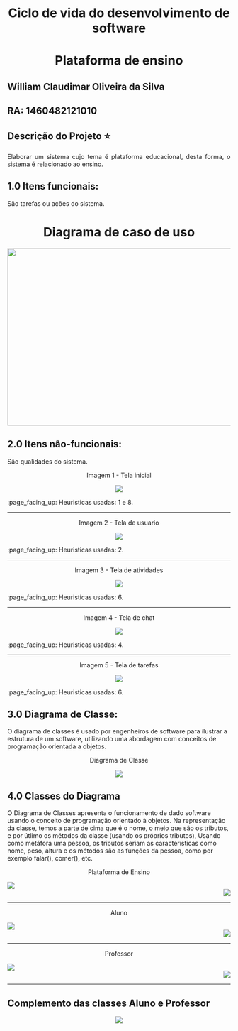 # <h1 align="center"> Ciclo de vida do desenvolvimento de software </h1> 
## <h1 align="center"> Plataforma de ensino </h1> 


## William Claudimar Oliveira da Silva 
## RA: 1460482121010

## Descrição do Projeto :star:
<p align="justify"> Elaborar um sistema cujo tema é plataforma educacional, desta forma, o sistema é relacionado ao ensino. </p>

## 1.0 Itens funcionais:
São tarefas ou ações do sistema.


<h1 align="center"> Diagrama de caso de uso </h1> 
<div align = "center">
<img src = "https://user-images.githubusercontent.com/93256317/158995571-64cc3e0c-aaf6-40de-9c50-0f6338bdcf30.png" style="width:600px;height:400px;"  >
</div>

## 2.0 Itens não-funcionais:
São qualidades do sistema.

<p align="center"> Imagem 1 - Tela inicial </p>
<div align = "center">
<img src = "https://user-images.githubusercontent.com/93256317/159095320-e36b40d7-b2ab-4073-beb8-6dbf5f3c6652.png"  >
</div>

 <p align="justify"> :page_facing_up: Heuristicas usadas: 1 e 8.</p>
 
 -----------------------------------------------------------------------------------------------------------------------------------------------------------------------
 
 <p align="center"> Imagem 2 - Tela de usuario  </p>
<div align = "center">
<img src = "https://user-images.githubusercontent.com/93256317/159095996-1873b6b3-acf9-4d5d-92d1-e3c643b7d0e2.png"  >
</div>

 <p align="justify"> :page_facing_up: Heuristicas usadas: 2.</p>
 
 -----------------------------------------------------------------------------------------------------------------------------------------------------------------------
 
 <p align="center"> Imagem 3 - Tela de atividades  </p>
<div align = "center">
<img src = "https://user-images.githubusercontent.com/93256317/159096241-53994bf4-401b-454d-8cf3-46a68bbda503.png"  >
</div>

 <p align="justify"> :page_facing_up: Heuristicas usadas: 6.</p>
 
 -----------------------------------------------------------------------------------------------------------------------------------------------------------------------
 
 <p align="center"> Imagem 4 - Tela de chat  </p>
<div align = "center">
<img src = "https://user-images.githubusercontent.com/93256317/159096658-5d9b89ea-6f0b-41eb-a818-87f216613127.png"  >
</div>

 <p align="justify"> :page_facing_up: Heuristicas usadas: 4.</p>
 
 -----------------------------------------------------------------------------------------------------------------------------------------------------------------------
 
 <p align="center"> Imagem 5 - Tela de tarefas  </p>
<div align = "center">
<img src = "https://user-images.githubusercontent.com/93256317/159096778-d61a9c9f-d510-4f31-8b25-51547b79d28f.png"  >
</div>

 <p align="justify"> :page_facing_up: Heuristicas usadas: 6.</p>
 
 ## 3.0 Diagrama de Classe:
O diagrama de classes é usado por engenheiros de software para ilustrar a estrutura de um software, utilizando uma abordagem com conceitos de programação orientada a objetos.

 <p align="center"> Diagrama de Classe  </p>
<div align = "center">
<img src = "https://user-images.githubusercontent.com/93256317/159097184-cb335de9-5eb4-4898-a7a4-dde8bb84001d.png"  >
</div>
 
## 4.0 Classes do Diagrama

O Diagrama de Classes apresenta o funcionamento de dado software usando o conceito de programação orientado à objetos. Na representação da classe, temos a parte de cima que é o nome, o meio que são os tributos, e por útlimo os métodos da classe (usando os próprios tributos), Usando como metáfora uma pessoa, os tributos seriam as características como nome, peso, altura e os métodos são as funções da pessoa, como por exemplo falar(), comer(), etc.

 <p align="center"> Plataforma de Ensino  </p>
<div align = "justify">
<img src = "https://user-images.githubusercontent.com/93256317/159985613-fc5f1f3e-7930-4b7f-8eb2-dd8aa556cd60.png" >
</div>

<div align = "right">
<img src = "https://user-images.githubusercontent.com/93256317/159990602-4d90f884-64a0-4c86-8af7-b9eff9e58ca0.png" >
</div>


------------------------------------------------------------------------------------------------------------------------------------------------------------------------

<p align="center"> Aluno  </p>
<div align = "justify">
<img src = "https://user-images.githubusercontent.com/93256317/159986567-2b97ea15-0900-492d-aed0-e9fdd9bae473.png"  >
</div>

<div align = "right">
<img src = "https://user-images.githubusercontent.com/93256317/159990991-c7e0e619-64e7-42be-a342-c03dc2613eac.png" >
</div>



------------------------------------------------------------------------------------------------------------------------------------------------------------------------

<p align="center"> Professor  </p>
<div align = "justify">
<img src = "https://user-images.githubusercontent.com/93256317/159986920-3d8bb4b8-9d33-44f9-8084-df6ae496e8ac.png"  >
</div>

<div align = "right">
<img src = "https://user-images.githubusercontent.com/93256317/159991186-f5ff39c5-17b7-4aa4-be42-4b09fce756ef.png" >
</div>


------------------------------------------------------------------------------------------------------------------------------------------------------------------------
## Complemento das classes Aluno e Professor

<div align = "center">
<img src = "https://user-images.githubusercontent.com/93256317/159991385-6e612bc8-2c40-4ebc-bcf4-7889ce918c2a.png" >
</div>






